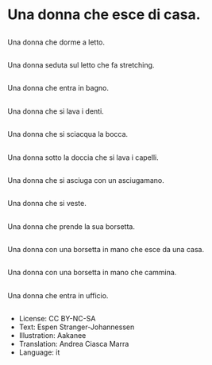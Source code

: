 # Una donna che esce di casa.

##
Una donna che dorme a letto.

##
Una donna seduta sul letto che fa stretching.

##
Una donna che entra in bagno.

##
Una donna che si lava i denti.

##
Una donna che si sciacqua la bocca.

##
Una donna sotto la doccia che si lava i capelli.

##
Una donna che si asciuga con un asciugamano.

##
Una donna che si veste.

##
Una donna che prende la sua borsetta.

##
Una donna con una borsetta in mano che esce da una casa.

##
Una donna con una borsetta in mano che cammina.

##
Una donna che entra in ufficio.

##
* License: CC BY-NC-SA
* Text: Espen Stranger-Johannessen
* Illustration: Aakanee
* Translation: Andrea Ciasca Marra
* Language: it
